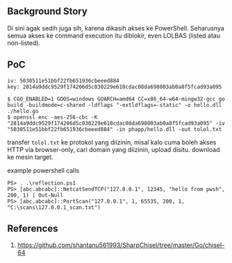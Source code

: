 ## Background Story

Di sini agak sedih juga sih, karena dikasih akses ke PowerShell. Seharusnya semua akses ke command execution itu diblokir, even LOLBAS (listed atau non-listed).

## PoC

```
iv: 5030511e51bbf22fb651936cbeeed884
key: 2814a9ddc9529f174206d5c030229e610cdac08da698003ab0a8f5fcad93a095
```

```console
$ CGO_ENABLED=1 GOOS=windows GOARCH=amd64 CC=x86_64-w64-mingw32-gcc go build -buildmode=c-shared -ldflags "-extldflags=-static" -o hello.dll ./hello.go
$ openssl enc -aes-256-cbc -K "2814a9ddc9529f174206d5c030229e610cdac08da698003ab0a8f5fcad93a095" -iv "5030511e51bbf22fb651936cbeeed884" -in phapp/hello.dll -out tolol.txt
```
transfer `tolol.txt` ke protokol yang diizinin, misal kalo cuma boleh akses HTTP via browser-only, cari domain yang diizinin, upload disitu. download ke mesin target. 

example powershell calls
```console
PS> . .\reflection.ps1
PS> [abc.abcabc]::NetcatSendTCP("127.0.0.1", 12345, "hello from pwsh", 200, 1) | Out-Null
PS> [abc.abcabc]::PortScan("127.0.0.1", 1, 65535, 200, 1, "C:\scans\127.0.0.1_scan.txt")
```

## References
1. <https://github.com/shantanu561993/SharpChisel/tree/master/Go/chisel-64>
